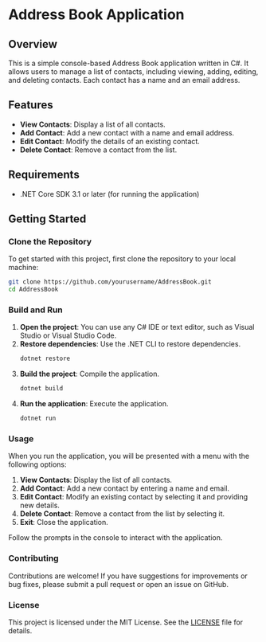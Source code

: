 # Address Book Application
## Overview

This is a simple console-based Address Book application written in C#. It allows users to manage a list of contacts, including viewing, adding, editing, and deleting contacts. Each contact has a name and an email address.

## Features

- **View Contacts**: Display a list of all contacts.
- **Add Contact**: Add a new contact with a name and email address.
- **Edit Contact**: Modify the details of an existing contact.
- **Delete Contact**: Remove a contact from the list.

## Requirements

- .NET Core SDK 3.1 or later (for running the application)

## Getting Started

### Clone the Repository

To get started with this project, first clone the repository to your local machine:

  ```bash
  git clone https://github.com/yourusername/AddressBook.git
  cd AddressBook
```

### Build and Run
1. **Open the project**: You can use any C# IDE or text editor, such as Visual Studio or Visual Studio Code.
2. **Restore dependencies**: Use the .NET CLI to restore dependencies.
	```bash
	dotnet restore
	```
3. **Build the project**: Compile the application.
	```bash
	dotnet build
	```
4. **Run the application**: Execute the application.
	```bash
	dotnet run
	```
	
### Usage
When you run the application, you will be presented with a menu with the following options:
1. **View Contacts**: Display the list of all contacts.
2.  **Add Contact**: Add a new contact by entering a name and email.
3.  **Edit Contact**: Modify an existing contact by selecting it and providing new details.
4.  **Delete Contact**: Remove a contact from the list by selecting it.
5. **Exit**: Close the application.

Follow the prompts in the console to interact with the application.

### Contributing
Contributions are welcome! If you have suggestions for improvements or bug fixes, please submit a pull request or open an issue on GitHub.

### License
This project is licensed under the MIT License. See the [LICENSE](https://github.com/imdarshanjikadara/address-book-application/blob/dbe08b62453f00b53bc41cafadfc21b929c5d74c/LICENSE.md) file for details.
